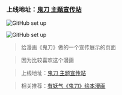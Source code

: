 ### 上线地址：<a href="https://isluo.com/work/gd" target="_blank">鬼刀 主题宣传站</a>

![GitHub set up](https://isluo.com/files/work/gd1.jpg)

![GitHub set up](https://isluo.com/files/work/gd2.jpg)

> 给漫画《鬼刀》做的一个宣传展示的页面

> 因为比较喜欢这个漫画

> 上线地址：<a href="https://isluo.com/work/gd" target="_blank">鬼刀 主题宣传站</a>

> 相关推荐：<a href="http://www.u17.com/comic/68471.html" target="_blank">有妖气《鬼刀》绘本漫画</a>
